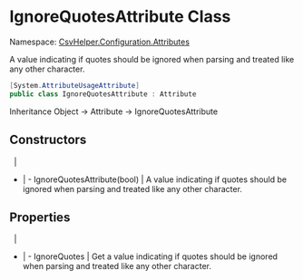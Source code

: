 # IgnoreQuotesAttribute Class

Namespace: [CsvHelper.Configuration.Attributes](/api/CsvHelper.Configuration.Attributes)

A value indicating if quotes should be ignored when parsing and treated like any other character.

```cs
[System.AttributeUsageAttribute]
public class IgnoreQuotesAttribute : Attribute
```

Inheritance Object -> Attribute -> IgnoreQuotesAttribute

## Constructors
&nbsp; | &nbsp;
- | -
IgnoreQuotesAttribute(bool) | A value indicating if quotes should be ignored when parsing and treated like any other character.

## Properties
&nbsp; | &nbsp;
- | -
IgnoreQuotes | Get a value indicating if quotes should be ignored when parsing and treated like any other character.
